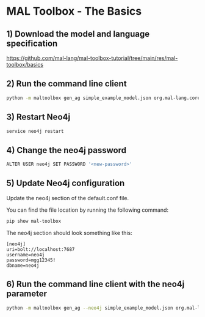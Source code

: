 # MAL Toolbox - The Basics

## 1) Download the model and language specification
https://github.com/mal-lang/mal-toolbox-tutorial/tree/main/res/mal-toolbox/basics

## 2) Run the command line client
```sh
python -m maltoolbox gen_ag simple_example_model.json org.mal-lang.coreLang-1.0.0.mal
```

## 3) Restart Neo4j
```sh
service neo4j restart
```

## 4) Change the neo4j password
```sh
ALTER USER neo4j SET PASSWORD '<new-password>'
```

## 5) Update Neo4j configuration
Update the neo4j section of the default.conf file.

You can find the file location by running the following command:

```sh
pip show mal-toolbox
```

The neo4j section should look something like this:
```
[neo4j]
uri=bolt://localhost:7687
username=neo4j
password=mgg12345!
dbname=neo4j
```

## 6) Run the command line client with the neo4j parameter
```sh
python -m maltoolbox gen_ag --neo4j simple_example_model.json org.mal-lang.coreLang-1.0.0.mal
```
